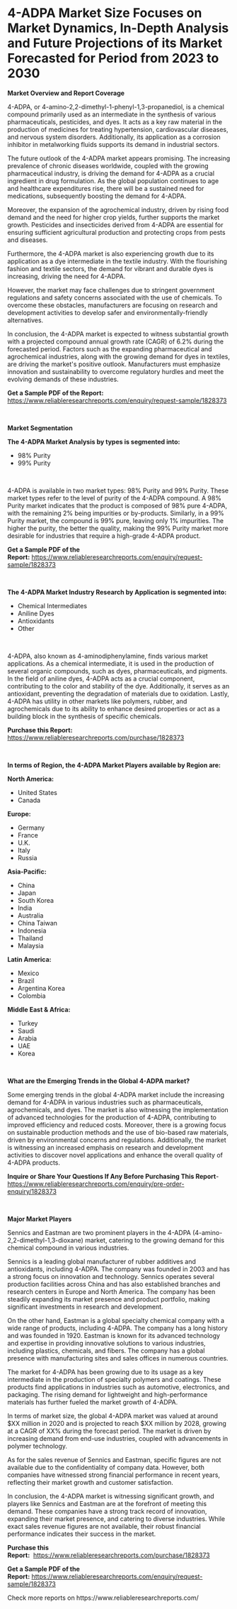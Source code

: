 <p><h1>4-ADPA Market Size Focuses on Market Dynamics, In-Depth Analysis and Future Projections of its Market Forecasted for Period from 2023 to 2030</h1></p><p><strong>Market Overview and Report Coverage</strong></p>
<p><p>4-ADPA, or 4-amino-2,2-dimethyl-1-phenyl-1,3-propanediol, is a chemical compound primarily used as an intermediate in the synthesis of various pharmaceuticals, pesticides, and dyes. It acts as a key raw material in the production of medicines for treating hypertension, cardiovascular diseases, and nervous system disorders. Additionally, its application as a corrosion inhibitor in metalworking fluids supports its demand in industrial sectors.</p><p>The future outlook of the 4-ADPA market appears promising. The increasing prevalence of chronic diseases worldwide, coupled with the growing pharmaceutical industry, is driving the demand for 4-ADPA as a crucial ingredient in drug formulation. As the global population continues to age and healthcare expenditures rise, there will be a sustained need for medications, subsequently boosting the demand for 4-ADPA.</p><p>Moreover, the expansion of the agrochemical industry, driven by rising food demand and the need for higher crop yields, further supports the market growth. Pesticides and insecticides derived from 4-ADPA are essential for ensuring sufficient agricultural production and protecting crops from pests and diseases.</p><p>Furthermore, the 4-ADPA market is also experiencing growth due to its application as a dye intermediate in the textile industry. With the flourishing fashion and textile sectors, the demand for vibrant and durable dyes is increasing, driving the need for 4-ADPA.</p><p>However, the market may face challenges due to stringent government regulations and safety concerns associated with the use of chemicals. To overcome these obstacles, manufacturers are focusing on research and development activities to develop safer and environmentally-friendly alternatives.</p><p>In conclusion, the 4-ADPA market is expected to witness substantial growth with a projected compound annual growth rate (CAGR) of 6.2% during the forecasted period. Factors such as the expanding pharmaceutical and agrochemical industries, along with the growing demand for dyes in textiles, are driving the market's positive outlook. Manufacturers must emphasize innovation and sustainability to overcome regulatory hurdles and meet the evolving demands of these industries.</p></p>
<p><strong>Get a Sample PDF of the Report:</strong> <a href="https://www.reliableresearchreports.com/enquiry/request-sample/1828373">https://www.reliableresearchreports.com/enquiry/request-sample/1828373</a></p>
<p>&nbsp;</p>
<p><strong>Market Segmentation</strong></p>
<p><strong>The 4-ADPA Market Analysis by types is segmented into:</strong></p>
<p><ul><li>98% Purity</li><li>99% Purity</li></ul></p>
<p>&nbsp;</p>
<p><p>4-ADPA is available in two market types: 98% Purity and 99% Purity. These market types refer to the level of purity of the 4-ADPA compound. A 98% Purity market indicates that the product is composed of 98% pure 4-ADPA, with the remaining 2% being impurities or by-products. Similarly, in a 99% Purity market, the compound is 99% pure, leaving only 1% impurities. The higher the purity, the better the quality, making the 99% Purity market more desirable for industries that require a high-grade 4-ADPA product.</p></p>
<p><strong>Get a Sample PDF of the Report:</strong>&nbsp;<a href="https://www.reliableresearchreports.com/enquiry/request-sample/1828373">https://www.reliableresearchreports.com/enquiry/request-sample/1828373</a></p>
<p>&nbsp;</p>
<p><strong>The 4-ADPA Market Industry Research by Application is segmented into:</strong></p>
<p><ul><li>Chemical Intermediates</li><li>Aniline Dyes</li><li>Antioxidants</li><li>Other</li></ul></p>
<p>&nbsp;</p>
<p><p>4-ADPA, also known as 4-aminodiphenylamine, finds various market applications. As a chemical intermediate, it is used in the production of several organic compounds, such as dyes, pharmaceuticals, and pigments. In the field of aniline dyes, 4-ADPA acts as a crucial component, contributing to the color and stability of the dye. Additionally, it serves as an antioxidant, preventing the degradation of materials due to oxidation. Lastly, 4-ADPA has utility in other markets like polymers, rubber, and agrochemicals due to its ability to enhance desired properties or act as a building block in the synthesis of specific chemicals.</p></p>
<p><strong>Purchase this Report:</strong>&nbsp; <a href="https://www.reliableresearchreports.com/purchase/1828373">https://www.reliableresearchreports.com/purchase/1828373</a></p>
<p>&nbsp;</p>
<p><strong>In terms of Region, the 4-ADPA Market Players available by Region are:</strong></p>
<p>
    <p> <strong> North America: </strong>
        <ul>
            <li>United States</li>
            <li>Canada</li>
        </ul>
        </p> 
    <p> <strong> Europe: </strong>
        <ul>
            <li>Germany</li>
            <li>France</li>
            <li>U.K.</li>
            <li>Italy</li>
            <li>Russia</li>
        </ul>
        </p> 
    <p> <strong> Asia-Pacific: </strong>
        <ul>
            <li>China</li>
            <li>Japan</li>
            <li>South Korea</li>
            <li>India</li>
            <li>Australia</li>
            <li>China Taiwan</li>
            <li>Indonesia</li>
            <li>Thailand</li>
            <li>Malaysia</li>
        </ul>
        </p> 
    <p> <strong> Latin America: </strong>
        <ul>
            <li>Mexico</li>
            <li>Brazil</li>
            <li>Argentina Korea</li>
            <li>Colombia</li>
        </ul>
        </p> 
    <p> <strong> Middle East & Africa: </strong>
        <ul>
            <li>Turkey</li>
            <li>Saudi</li>
            <li>Arabia</li>
            <li>UAE</li>
            <li>Korea</li>
        </ul>
    </p>
    </p>
<p>&nbsp;</p>
<p><strong>What are the Emerging Trends in the Global 4-ADPA market?</strong></p>
<p><p>Some emerging trends in the global 4-ADPA market include the increasing demand for 4-ADPA in various industries such as pharmaceuticals, agrochemicals, and dyes. The market is also witnessing the implementation of advanced technologies for the production of 4-ADPA, contributing to improved efficiency and reduced costs. Moreover, there is a growing focus on sustainable production methods and the use of bio-based raw materials, driven by environmental concerns and regulations. Additionally, the market is witnessing an increased emphasis on research and development activities to discover novel applications and enhance the overall quality of 4-ADPA products.</p></p>
<p><strong>Inquire or Share Your Questions If Any Before Purchasing This Report</strong>- <a href="https://www.reliableresearchreports.com/enquiry/pre-order-enquiry/1828373">https://www.reliableresearchreports.com/enquiry/pre-order-enquiry/1828373</a></p>
<p>&nbsp;</p>
<p><strong>Major Market Players</strong></p>
<p><p>Sennics and Eastman are two prominent players in the 4-ADPA (4-amino-2,2-dimethyl-1,3-dioxane) market, catering to the growing demand for this chemical compound in various industries. </p><p>Sennics is a leading global manufacturer of rubber additives and antioxidants, including 4-ADPA. The company was founded in 2003 and has a strong focus on innovation and technology. Sennics operates several production facilities across China and has also established branches and research centers in Europe and North America. The company has been steadily expanding its market presence and product portfolio, making significant investments in research and development.</p><p>On the other hand, Eastman is a global specialty chemical company with a wide range of products, including 4-ADPA. The company has a long history and was founded in 1920. Eastman is known for its advanced technology and expertise in providing innovative solutions to various industries, including plastics, chemicals, and fibers. The company has a global presence with manufacturing sites and sales offices in numerous countries.</p><p>The market for 4-ADPA has been growing due to its usage as a key intermediate in the production of specialty polymers and coatings. These products find applications in industries such as automotive, electronics, and packaging. The rising demand for lightweight and high-performance materials has further fueled the market growth of 4-ADPA.</p><p>In terms of market size, the global 4-ADPA market was valued at around $XX million in 2020 and is projected to reach $XX million by 2028, growing at a CAGR of XX% during the forecast period. The market is driven by increasing demand from end-use industries, coupled with advancements in polymer technology.</p><p>As for the sales revenue of Sennics and Eastman, specific figures are not available due to the confidentiality of company data. However, both companies have witnessed strong financial performance in recent years, reflecting their market growth and customer satisfaction.</p><p>In conclusion, the 4-ADPA market is witnessing significant growth, and players like Sennics and Eastman are at the forefront of meeting this demand. These companies have a strong track record of innovation, expanding their market presence, and catering to diverse industries. While exact sales revenue figures are not available, their robust financial performance indicates their success in the market.</p></p>
<p><strong>Purchase this Report:</strong>&nbsp;&nbsp;<a href="https://www.reliableresearchreports.com/purchase/1828373">https://www.reliableresearchreports.com/purchase/1828373</a></p>
<p></p>
<p><strong>Get a Sample PDF of the Report:</strong>&nbsp;<a href="https://www.reliableresearchreports.com/enquiry/request-sample/1828373">https://www.reliableresearchreports.com/enquiry/request-sample/1828373</a></p>
<p>Check more reports on https://www.reliableresearchreports.com/</p>